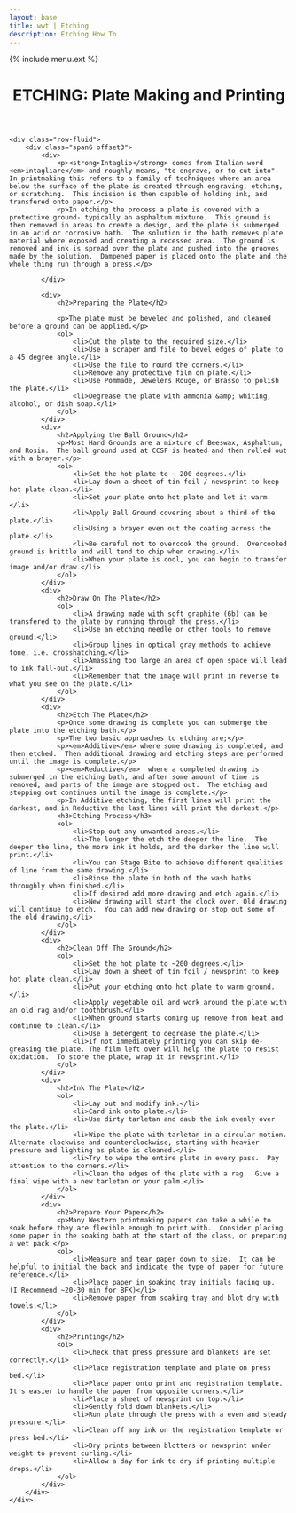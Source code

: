 ```yaml
---
layout: base
title: wwt | Etching
description: Etching How To
---
```

{% include menu.ext %}

<div id="etching_handout">
	<div class="row">
		<header class="span10 offset2">
			<h1>ETCHING: Plate Making and Printing</h1>
		</header>
	</div>

	<div class="row-fluid">
		<div class="span6 offset3">
			<div>
				<p><strong>Intaglio</strong> comes from Italian word <em>intagliare</em> and roughly means, "to engrave, or to cut into".  In printmaking this refers to a family of techniques where an area below the surface of the plate is created through engraving, etching, or scratching.  This incision is then capable of holding ink, and transfered onto paper.</p>
				<p>In etching the process a plate is covered with a protective ground- typically an asphaltum mixture.  This ground is then removed in areas to create a design, and the plate is submerged in an acid or corrosive bath.  The solution in the bath removes plate material where exposed and creating a recessed area.  The ground is removed and ink is spread over the plate and pushed into the grooves made by the solution.  Dampened paper is placed onto the plate and the whole thing run through a press.</p>

			</div>

			<div>
				<h2>Preparing the Plate</h2>

				<p>The plate must be beveled and polished, and cleaned before a ground can be applied.</p>
				<ol>
					<li>Cut the plate to the required size.</li>
					<li>Use a scraper and file to bevel edges of plate to a 45 degree angle.</li>
					<li>Use the file to round the corners.</li>
					<li>Remove any protective film on plate.</li>
					<li>Use Pommade, Jewelers Rouge, or Brasso to polish the plate.</li>
					<li>Degrease the plate with ammonia &amp; whiting, alcohol, or dish soap.</li>
				</ol>
			</div>
			<div>
				<h2>Applying the Ball Ground</h2>
				<p>Most Hard Grounds are a mixture of Beeswax, Asphaltum, and Rosin.  The ball ground used at CCSF is heated and then rolled out with a brayer.</p>
				<ol>
					<li>Set the hot plate to ~ 200 degrees.</li>
					<li>Lay down a sheet of tin foil / newsprint to keep hot plate clean.</li>
					<li>Set your plate onto hot plate and let it warm.</li>
					<li>Apply Ball Ground covering about a third of the plate.</li>
					<li>Using a brayer even out the coating across the plate.</li>
					<li>Be careful not to overcook the ground.  Overcooked ground is brittle and will tend to chip when drawing.</li>
					<li>When your plate is cool, you can begin to transfer image and/or draw.</li>
				</ol>
			</div>
			<div>
				<h2>Draw On The Plate</h2>
				<ol>
					<li>A drawing made with soft graphite (6b) can be transfered to the plate by running through the press.</li>
					<li>Use an etching needle or other tools to remove ground.</li>
					<li>Group lines in optical gray methods to achieve tone, i.e. crosshatching.</li>
					<li>Amassing too large an area of open space will lead to ink fall-out.</li>
					<li>Remember that the image will print in reverse to what you see on the plate.</li>
				</ol>
			</div>
			<div>
				<h2>Etch The Plate</h2>
				<p>Once some drawing is complete you can submerge the plate into the etching bath.</p>
				<p>The two basic approaches to etching are;</p>
				<p><em>Additive</em> where some drawing is completed, and then etched.  Then additional drawing and etching steps are performed until the image is complete.</p>
				<p><em>Reductive</em>  where a completed drawing is submerged in the etching bath, and after some amount of time is removed, and parts of the image are stopped out.  The etching and stopping out continues until the image is complete.</p>
				<p>In Additive etching, the first lines will print the darkest, and in Reductive the last lines will print the darkest.</p>
				<h3>Etching Process</h3>
				<ol>
					<li>Stop out any unwanted areas.</li>
					<li>The longer the etch the deeper the line.  The deeper the line, the more ink it holds, and the darker the line will print.</li>
					<li>You can Stage Bite to achieve different qualities of line from the same drawing.</li>
					<li>Rinse the plate in both of the wash baths throughly when finished.</li>
					<li>If desired add more drawing and etch again.</li>
					<li>New drawing will start the clock over. Old drawing will continue to etch.  You can add new drawing or stop out some of the old drawing.</li>
				</ol>
			</div>
			<div>
				<h2>Clean Off The Ground</h2>
				<ol>
					<li>Set the hot plate to ~200 degrees.</li>
					<li>Lay down a sheet of tin foil / newsprint to keep hot plate clean.</li>
					<li>Put your etching onto hot plate to warm ground.</li>
					<li>Apply vegetable oil and work around the plate with an old rag and/or toothbrush.</li>
					<li>When ground starts coming up remove from heat and continue to clean.</li>
					<li>Use a detergent to degrease the plate.</li>
					<li>If not immediately printing you can skip de-greasing the plate. The film left over will help the plate to resist oxidation.  To store the plate, wrap it in newsprint.</li>
				</ol>
			</div>
			<div>
				<h2>Ink The Plate</h2>
				<ol>
					<li>Lay out and modify ink.</li>
					<li>Card ink onto plate.</li>
					<li>Use dirty tarletan and daub the ink evenly over the plate.</li>
					<li>Wipe the plate with tarletan in a circular motion.  Alternate clockwise and counterclockwise, starting with heavier pressure and lighting as plate is cleaned.</li>
					<li>Try to wipe the entire plate in every pass.  Pay attention to the corners.</li>
					<li>Clean the edges of the plate with a rag.  Give a final wipe with a new tarletan or your palm.</li>
				</ol>
			</div>
			<div>
				<h2>Prepare Your Paper</h2>
				<p>Many Western printmaking papers can take a while to soak before they are flexible enough to print with.  Consider placing some paper in the soaking bath at the start of the class, or preparing a wet pack.</p>
				<ol>
					<li>Measure and tear paper down to size.  It can be helpful to initial the back and indicate the type of paper for future reference.</li>
					<li>Place paper in soaking tray initials facing up.  (I Recommend ~20-30 min for BFK)</li>
					<li>Remove paper from soaking tray and blot dry with towels.</li>
				</ol>
			</div>
			<div>
				<h2>Printing</h2>
				<ol>
					<li>Check that press pressure and blankets are set correctly.</li>
					<li>Place registration template and plate on press bed.</li>
					<li>Place paper onto print and registration template.  It's easier to handle the paper from opposite corners.</li>
					<li>Place a sheet of newsprint on top.</li>
					<li>Gently fold down blankets.</li>
					<li>Run plate through the press with a even and steady pressure.</li>
					<li>Clean off any ink on the registration template or press bed.</li>
					<li>Dry prints between blotters or newsprint under weight to prevent curling.</li>
					<li>Allow a day for ink to dry if printing multiple drops.</li>
				</ol>
			</div>
		</div>
	</div>
</div>